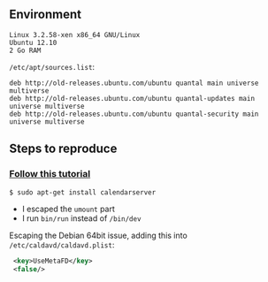 

## Environment

```
Linux 3.2.58-xen x86_64 GNU/Linux
Ubuntu 12.10
2 Go RAM
```

`/etc/apt/sources.list`:
```
deb http://old-releases.ubuntu.com/ubuntu quantal main universe multiverse
deb http://old-releases.ubuntu.com/ubuntu quantal-updates main universe multiverse
deb http://old-releases.ubuntu.com/ubuntu quantal-security main universe multiverse
```

## Steps to reproduce

### [Follow this tutorial](https://www.deanspot.org/alex/2009/03/23/installing-apples-calendarserver-ubuntu.html)

```bash
$ sudo apt-get install calendarserver
```

- I escaped the `umount` part 
- I run `bin/run` instead of `/bin/dev`

Escaping the Debian 64bit issue, adding this into `/etc/caldavd/caldavd.plist`:

```xml
 <key>UseMetaFD</key>
 <false/>
```
